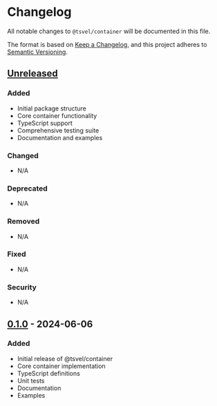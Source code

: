 # Changelog

All notable changes to `@tsvel/container` will be documented in this file.

The format is based on [Keep a Changelog](https://keepachangelog.com/en/1.0.0/),
and this project adheres to [Semantic Versioning](https://semver.org/spec/v2.0.0.html).

## [Unreleased]

### Added
- Initial package structure
- Core container functionality
- TypeScript support
- Comprehensive testing suite
- Documentation and examples

### Changed
- N/A

### Deprecated
- N/A

### Removed
- N/A

### Fixed
- N/A

### Security
- N/A

## [0.1.0] - 2024-06-06

### Added
- Initial release of @tsvel/container
- Core container implementation
- TypeScript definitions
- Unit tests
- Documentation
- Examples

[Unreleased]: https://github.com/tsvel/tsvel/compare/container-v0.1.0...HEAD
[0.1.0]: https://github.com/tsvel/tsvel/releases/tag/container-v0.1.0

